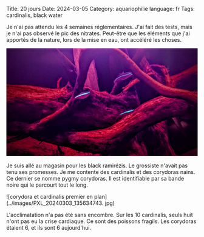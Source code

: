 Title: 20 jours
Date: 2024-03-05
Category: aquariophilie
language: fr
Tags: cardinalis, black water

Je n'ai pas attendu les 4 semaines réglementaires. J'ai fait des tests, mais 
je n'ai pas observé le pic des nitrates. Peut-être que les éléments que 
j'ai apportés de la nature, lors de la mise en eau, ont accéléré les choses.

![photo 3 cardinalis](../images/PXL_20240303_135638137.jpg)

Je suis allé au magasin pour les black ramirézis. Le grossiste n'avait pas 
tenu ses promesses. Je me contente des cardinalis et des corydoras nains. 
Ce dernier se nomme pygmy corydoras. Il est identifiable par sa bande noire 
qui le parcourt tout le long.

![corydora et cardinalis premier en plan](../images/PXL_20240303_135634743.
jpg)   

L'acclimatation n'a pas été sans encombre. Sur les 10 cardinalis, seuls 
huit n'ont pas eu la crise cardiaque. Ce sont des poissons fragils. Les 
corydoras étaient 6, et ils sont 6 aujourd'hui.